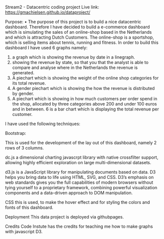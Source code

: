 Stream2 - Datacentric coding project Live link: https://gmachielsen.github.io/dataproject/

Purpose: • The purpose of this project is to build a nice datacentric dashboard. Therefore I have decided to build a e-commerce dashboard which is simulating the sales of an online-shop based in the Netherlands and which is attracting Dutch Customers. The online-shop is a sportshop, which is selling items about tennis, running and fitness. In order to build this dashboard I have used 6 graphs namely: 

1. a graph which is showing the revenue by date in a linegraph.
2. showing the revenue by state, so that you that the analyst is able to compare and analyse where in the Netherlands the revenue is generated. 
3. A piechart which is showing the weight of the online shop categories for its total revenue.
4. A gender piechart which is showing the how the revenue is distributed by gender.
5. A piechart which is showing in how much customers per order spend in the shop, allocated by three categories above 200 and under 100 euros and in between.
6 is a bar chart which is displaying the total revenue per customer.

I have used the following techniques:

Bootstrap:

This is used for the development of the lay out of this dashboard, namely 2 rows of 3 columns.

dc.js a dimensional charting javascrpt library with native crossfilter support, allowing highly efficient exploration on large multi-dimensional datasets.

d3.js is a JavaScript library for manipulating documents based on data. D3 helps you bring data to life using HTML, SVG, and CSS. D3’s emphasis on web standards gives you the full capabilities of modern browsers without tying yourself to a proprietary framework, combining powerful visualization components and a data-driven approach to DOM manipulation.

CSS this is used, to make the hover effect and for styling the colors and fonts of this dashboard. 

Deployment
This data project is deployed via githubpages. 

Credits
Code Instute has the credits for teaching me how to make graphs with javascript D3.


